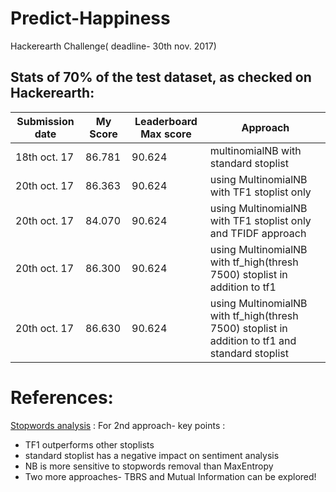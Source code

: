 # Predict-Happiness
Hackerearth Challenge( deadline- 30th nov. 2017)

## Stats of 70% of the test dataset, as checked on Hackerearth:

Submission date|My Score | Leaderboard Max score| Approach
-----------    | ------- |        ------------- | ---------------
18th oct. 17   | 86.781  | 90.624               | multinomialNB with standard stoplist|
20th oct. 17   |86.363   | 90.624               | using MultinomialNB with TF1 stoplist only |
20th oct. 17   |84.070   | 90.624               | using MultinomialNB with TF1 stoplist only and TFIDF approach|
20th oct. 17   |86.300   | 90.624               | using MultinomialNB with tf_high(thresh 7500) stoplist in addition to tf1|
20th oct. 17   | 86.630  | 90.624               | using MultinomialNB with tf_high(thresh 7500) stoplist in addition to tf1 and standard stoplist|



# References:
[Stopwords analysis](http://www.lrec-conf.org/proceedings/lrec2014/pdf/292_Paper.pdf) : For 2nd approach- key points :
 * TF1 outperforms other stoplists
 * standard stoplist has a negative impact on sentiment analysis
 * NB is more sensitive to stopwords removal than MaxEntropy
 * Two more approaches- TBRS and Mutual Information can be explored!


